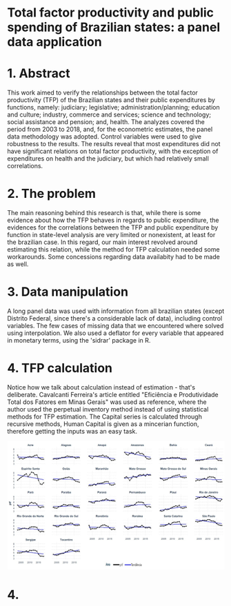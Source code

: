# Total factor productivity and public spending of Brazilian states: a panel data application


# 1. Abstract
This work aimed to verify the relationships between the total factor
productivity (TFP) of the Brazilian states and their public expenditures by functions,
namely: judiciary; legislative; administration/planning; education and culture;
industry, commerce and services; science and technology; social assistance and
pension; and, health. The analyzes covered the period from 2003 to 2018, and, for the
econometric estimates, the panel data methodology was adopted. Control variables
were used to give robustness to the results. The results reveal that most expenditures
did not have significant relations on total factor productivity, with the exception of
expenditures on health and the judiciary, but which had relatively small correlations.

# 2. The problem
The main reasoning behind this research is that, while there is some evidence about how the TFP behaves in regards to public expenditure, the evidences for the correlations between the TFP and public expenditure by function in state-level analysis are very limited or nonexistent, at least for the brazilian case. In this regard, our main interest revolved around estimating this relation, while the method for TFP calculation needed some workarounds. Some concessions regarding data availabity had to be made as well.

# 3. Data manipulation

A long panel data was used with information from all brazilian states (except Distrito Federal, since there's a considerable lack of data), including control variables. 
The few cases of missing data that we encountered where solved using interpolation. We also used a deflator for every variable that appeared in monetary terms, using the 'sidrar' package in R. 

# 4. TFP calculation

Notice how we talk about calculation instead of estimation - that's deliberate. Cavalcanti Ferreira's article entitled "Eficiência e Produtividade Total dos Fatores em
Minas Gerais" was used as reference, where the author used the perpetual inventory method instead of using statistical methods for TFP estimation. The Capital series is calculated through recursive methods, Human Capital is given as a mincerian function, therefore getting the inputs was an easy task.

<img src="ptf monografia.jpg">


# 4. 
